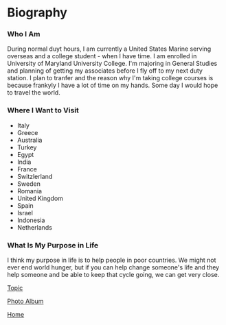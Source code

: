 # Biography

### Who I Am

During normal duyt hours, I am currently a United States Marine serving overseas and a college student - when I have time.  I am enrolled in University of Maryland University College.   I'm majoring in General Studies and planning of getting my associates before I fly off to my next duty station.   I plan to tranfer and the reason why I'm taking college courses is because frankyly I have a lot of time on my hands.  Some day I would hope to travel the world.

### Where I Want to Visit

* Italy
* Greece
* Australia
* Turkey
* Egypt
* India
* France
* Switzlerland
* Sweden
* Romania
* United Kingdom
* Spain
* Israel
* Indonesia
* Netherlands

### What Is My Purpose in Life

I think my purpose in life is to help people in poor countries.  We might not ever end world hunger, but if you can help change someone's life and they help someone and be able to keep that cycle going, we can get very close.

[Topic](https://jaal32.github.io/topic)

[Photo Album](https://www.youtube.com/watch?v=oHg5SJYRHA0)

[Home](https://jaal32.github.io/)
